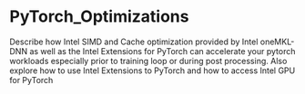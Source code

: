 # PyTorch_Optimizations
Describe how  Intel SIMD and Cache optimization provided by Intel oneMKL-DNN as well as the Intel Extensions for PyTorch can accelerate your pytorch workloads especially prior to training loop or during post processing. Also explore how to use Intel Extensions to PyTorch and how to access Intel GPU for PyTorch
